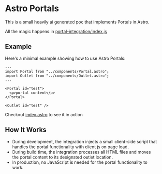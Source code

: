 # Astro Portals

This is a small heavily ai generated poc that implements Portals in Astro.

All the magic happens in [portal-integration/index.js](/integrations/portal-integration/index.js)

## Example

Here's a minimal example showing how to use Astro Portals:

```astro
---
import Portal from "../components/Portal.astro";
import Outlet from "../components/Outlet.astro";
---

<Portal id="test">
  <p>portal content</p>
</Portal>

<Outlet id="test" />
```

Checkout [index.astro](/src/pages/index.astro) to see it in action

## How It Works

- During development, the integration injects a small client-side script that handles the portal functionality with client js on page load.
- During build time, the integration processes all HTML files and moves the portal content to its designated outlet location.
- In production, no JavaScript is needed for the portal functionality to work.
